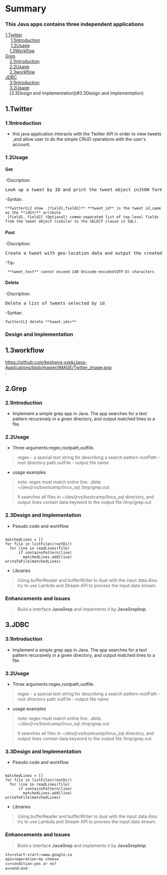  # Summary
 ### This Java apps contains three independent applications
 
 [1.Twitter](#1.Twitter)  
 &ensp;&ensp; [1.1Introduction](#1.1Introdection)  
 &ensp;&ensp; [1.2Usage](#1.2Usage)  
 &ensp;&ensp;[1.3Workflow](#1.3Workflow)  
 [Grep](#2.Grep)  
 &ensp;&ensp;[2.1Introduction](#2.1Introdection)   
 &ensp;&ensp;[2.2Usage](#2.2Usage)   
 &ensp;&ensp;[2.3workflow](#2.3Workflow)   
 [JDBC](#3.JDBC)   
 &ensp;&ensp;[3.1Introduction](#3.1Introdection)    
 &ensp;&ensp;[3.2Usage](#3.2Usage)    
 &ensp;&ensp;[3.3Design and Implementation](#3.3Design and Implementation)     
 
   ## 1.Twitter
  ### 1.1Introduction 
  - this java application interacts with the Twitter API in order to view tweets ,and allow user to do the simple CRUD operations with the user's account. 
  ### 1.2Usage
  #### Get
  -Discription:
  <pre>Look up a tweet by ID and print the tweet object inJSON format.Show user specified [fields] in the JSON document.Show user specified [fields] in the JSON document.</pre>
  -Syntax:
 <pre><code>**TwitterCLI show <tweet_id> [field1,field2]** **tweet_id** is the tweet id,same as the **idStr** arribute
 [field1, field2] (Optional) comma-separated list of top-level fields from the tweet object (similar to the SELECT clause in SQL).</pre></code>
 #### Post
 -Discription:
  <pre>Create a tweet with geo-location data and output the created tweet object(simplified) in JSON format.</pre>
  -Tip:
 <pre><code> **tweet_text** cannot exceed 140 Unicode-encoded(UTF-8) characters</pre></code>
 #### Delete
 -Discription:
  <pre>Delete a list of tweets selected by id</pre>
  -Syntax:
 <pre><code>TwitterCLI delete **tweet_ids>** </pre></code>
  ### Design and Implementation
 
  ## 1.3workflow
  https://github.com/keshang-xxpk/Java-Applications/blob/master/IMAGE/Twitter_image.png    
 .
  

 

 ## 2.Grep
  ### 2.1Introduction 
  - Implement a simple grep app in Java. The app searches for a text pattern recursively in a given directory, and output matched lines to a file. 
  ### 2.2Usage
  - Three arguments:regex,rootpath,outfile.
  >regex - a special text string for describing a search pattern
  >rootPath - root directory path
  >outFile - output file name
  
  - usage examples
  > note: regex must match entire line.
.*data.* ~/dev/jrvs/bootcamp/linux_sql /tmp/grep.out
>
>It searches all files in ~/dev/jrvs/bootcamp/linux_sql directory, and output lines contain data keyword to the output file
 /tmp/grep.out
  ### 2.3Design and Implementation
 
  - Pseudo code and workflow
  <pre><code> 
matchedLines = []
for file in listFiles(rootDir)
  for line in readLines(file)
      if containsPattern(line)
        matchedLines.add(line)
writeToFile(matchedLines)</code></pre>
  
  - Libraries
  >Using bufferReader and bufferWriter to dual with the input data.Also try to use Lambda and Stream API to process the input data stream.
  

  ### Enhancements and Issues
  >Build a interface **JavaGrep** and implements it by  **JavaGrepImp**.
  
  ## 3.JDBC
  ### 3.1Introduction 
  - Implement a simple grep app in Java. The app searches for a text pattern recursively in a given directory, and output matched lines to a file. 
  ### 3.2Usage
  - Three arguments:regex,rootpath,outfile.
  >regex - a special text string for describing a search pattern
  >rootPath - root directory path
  >outFile - output file name
  
  - usage examples
  > note: regex must match entire line.
.*data.* ~/dev/jrvs/bootcamp/linux_sql /tmp/grep.out
>
>It searches all files in ~/dev/jrvs/bootcamp/linux_sql directory, and output lines contain data keyword to the output file
 /tmp/grep.out
  ### 3.3Design and Implementation
 
  - Pseudo code and workflow
  <pre><code> 
matchedLines = []
for file in listFiles(rootDir)
  for line in readLines(file)
      if containsPattern(line)
        matchedLines.add(line)
writeToFile(matchedLines)</code></pre>
  
  - Libraries
  >Using bufferReader and bufferWriter to dual with the input data.Also try to use Lambda and Stream API to process the input data stream.
  

  ### Enhancements and Issues
  >Build a interface **JavaGrep** and implements it by  **JavaGrepImp**.
  

  
  ```dtd
  st=>start:start:>www.google.ca
  op1=>operation:my choose
  c=>condition:yes or no?
  e=>end:end

```
